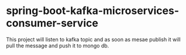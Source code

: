 # spring-boot-kafka-microservices-consumer-service
This project will listen to kafka topic and as soon as mesae publish it will pull the message and push it to mongo db.
